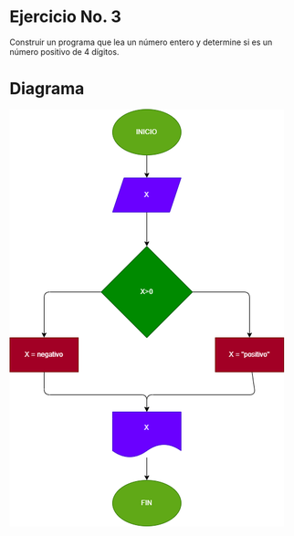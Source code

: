 # Ejercicio No. 3

 Construir un programa que lea un número entero y determine si es un número positivo de 4 dígitos.

# Diagrama 

![Diagrama](numero_positivo.png)